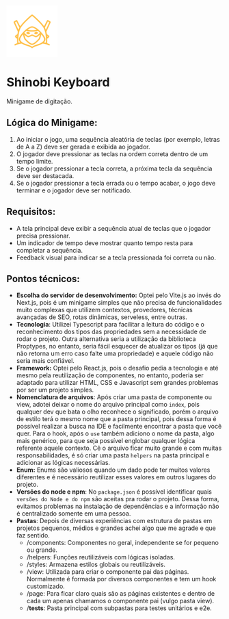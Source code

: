 <img src="public/images/ninja.svg" width="120px" >

# Shinobi Keyboard

Minigame de digitação.

## Lógica do Minigame:

1. Ao iniciar o jogo, uma sequência aleatória de teclas (por exemplo, letras de A a Z) deve ser gerada e exibida ao jogador.
2. O jogador deve pressionar as teclas na ordem correta dentro de um tempo limite.
3. Se o jogador pressionar a tecla correta, a próxima tecla da sequência deve ser destacada.
4. Se o jogador pressionar a tecla errada ou o tempo acabar, o jogo deve terminar e o jogador deve ser notificado.

## Requisitos:

- A tela principal deve exibir a sequência atual de teclas que o jogador precisa pressionar.
- Um indicador de tempo deve mostrar quanto tempo resta para completar a sequência.
- Feedback visual para indicar se a tecla pressionada foi correta ou não.

## Pontos técnicos:

- **Escolha do servidor de desenvolvimento:** Optei pelo Vite.js ao invés do Next.js, pois é um minigame simples que não precisa de funcionalidades muito complexas que utilizem contextos, provedores, técnicas avançadas de SEO, rotas dinâmicas, serveless, entre outras. 
- **Tecnologia**: Utilizei Typescript para facilitar a leitura do código e o reconhecimento dos tipos das propriedades sem a necessidade de rodar o projeto. Outra alternativa seria a utilização da biblioteca Proptypes, no entanto, seria fácil esquecer de atualizar os tipos (já que não retorna um erro caso falte uma propriedade) e aquele código não seria mais confiável.
- **Framework:** Optei pelo React.js, pois o desafio pedia a tecnologia e até mesmo pela reutilização de componentes, no entanto, poderia ser adaptado para utilizar HTML, CSS e Javascript sem grandes problemas por ser um projeto simples.
- **Nomenclatura de arquivos**: Após criar uma pasta de componente ou view, adotei deixar o nome do arquivo principal como `index`, pois qualquer dev que bata o olho reconhece o significado, porém o arquivo de estilo terá o mesmo nome que a pasta principal, pois dessa forma é possível realizar a busca na IDE e facilmente encontrar a pasta que você quer. Para o hook, após o `use` também adiciono o nome da pasta, algo mais genérico, para que seja possível englobar qualquer lógica referente aquele contexto. Cê o arquivo ficar muito grande e com muitas responsabilidades, é só criar uma pasta `helpers` na pasta principal e adicionar as lógicas necessárias.
- **Enum:** Enums são valiosos quando um dado pode ter muitos valores diferentes e é necessário reutilizar esses valores em outros lugares do projeto.
- **Versões do node e npm**: No `package.json` é possível identificar quais `versões do Node e do npm` são aceitas pra rodar o projeto. Dessa forma, evitamos problemas na instalação de dependências e a informação não é centralizado somente em uma pessoa.
- **Pastas**: Depois de diversas experiências com estrutura de pastas em projetos pequenos, médios e grandes achei algo que me agrade e que faz sentido. 
    - /components: Componentes no geral, independente se for pequeno ou grande.
    - /helpers: Funções reutilizáveis com lógicas isoladas.
    - /styles: Armazena estilos globais ou reutilizáveis.
    - /view: Utilizada para criar o componente pai das páginas. Normalmente é formada por diversos componentes e tem um hook customizado.
    - /page: Para ficar claro quais são as páginas existentes e dentro de cada um apenas chamamos o componente pai (vulgo pasta view).
    - /__tests__: Pasta principal com subpastas para testes unitários e e2e. 
